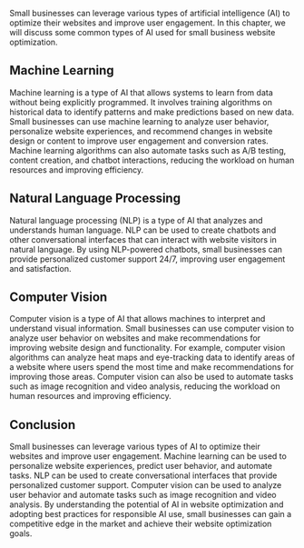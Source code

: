 
Small businesses can leverage various types of artificial intelligence (AI) to optimize their websites and improve user engagement. In this chapter, we will discuss some common types of AI used for small business website optimization.

Machine Learning
----------------

Machine learning is a type of AI that allows systems to learn from data without being explicitly programmed. It involves training algorithms on historical data to identify patterns and make predictions based on new data. Small businesses can use machine learning to analyze user behavior, personalize website experiences, and recommend changes in website design or content to improve user engagement and conversion rates. Machine learning algorithms can also automate tasks such as A/B testing, content creation, and chatbot interactions, reducing the workload on human resources and improving efficiency.

Natural Language Processing
---------------------------

Natural language processing (NLP) is a type of AI that analyzes and understands human language. NLP can be used to create chatbots and other conversational interfaces that can interact with website visitors in natural language. By using NLP-powered chatbots, small businesses can provide personalized customer support 24/7, improving user engagement and satisfaction.

Computer Vision
---------------

Computer vision is a type of AI that allows machines to interpret and understand visual information. Small businesses can use computer vision to analyze user behavior on websites and make recommendations for improving website design and functionality. For example, computer vision algorithms can analyze heat maps and eye-tracking data to identify areas of a website where users spend the most time and make recommendations for improving those areas. Computer vision can also be used to automate tasks such as image recognition and video analysis, reducing the workload on human resources and improving efficiency.

Conclusion
----------

Small businesses can leverage various types of AI to optimize their websites and improve user engagement. Machine learning can be used to personalize website experiences, predict user behavior, and automate tasks. NLP can be used to create conversational interfaces that provide personalized customer support. Computer vision can be used to analyze user behavior and automate tasks such as image recognition and video analysis. By understanding the potential of AI in website optimization and adopting best practices for responsible AI use, small businesses can gain a competitive edge in the market and achieve their website optimization goals.
